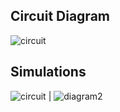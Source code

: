 
## Circuit Diagram

![circuit](https://user-images.githubusercontent.com/94305490/144299123-c3373403-ebfe-46a9-a513-9caa222c3bf8.png)


## Simulations


![circuit](https://user-images.githubusercontent.com/94305490/144299123-c3373403-ebfe-46a9-a513-9caa222c3bf8.png) | ![diagram2](https://user-images.githubusercontent.com/94305490/144381382-3b0fbe99-258c-4575-bb8b-d6878c9dc518.png)

